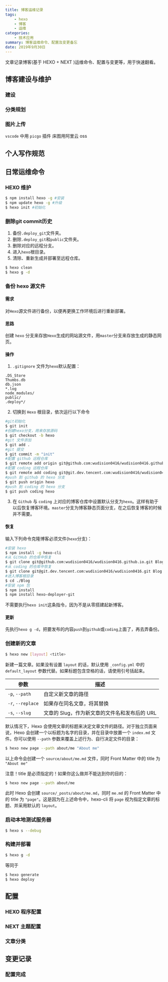 ```yaml
---
title: 博客运维记录
tags: 
    - hexo
    - 博客
    - 运维
categories: 
    - 技术应用
summary: 博客运维命令、配置及变更备忘
date: 2019年9月30日
---
```


文章记录博客(基于 HEXO + NEXT )运维命令、配置与变更等，用于快速翻看。
## 博客建设与维护

### 建设

### 分类规划

### 图片上传
 
`vscode` 中用 `picgo` 插件
床图用阿里云 oss

## 个人写作规范

## 日常运维命令

### HEXO 维护

``` bash
$ npm install hexo -g #安装  
$ npm update hexo -g #升级  
$ hexo init #初始化
```

### 删除git commit历史

1. 备份`.deploy_git`文件夹。
2. 删除`.deploy_git`和`public`文件夹。
3. 删除对应的远程分支。
4. 进入`hexo`根目录。
5. 清除、重新生成并部署至远程仓库。

``` bash
$ hexo clean
$ hexo g -d
```
### 备份 hexo 源文件

#### 需求 

对`Hexo`源文件进行备份，以便再更换工作环境后进行重新部署。

#### 思路

创建 `hexo` 分支来存放`Hexo`生成的网站源文件，用`master`分支来存放生成的静态网页。

#### 操作
1. `.gitignore` 文件为`hexo`默认配置：

```
.DS_Store
Thumbs.db
db.json
*.log
node_modules/
public/
.deploy*/
```

2. 切换到 `Hexo` 根目录，依次运行以下命令

``` bash
#git初始化
$ git init
#创建hexo分支，用来存放源码
$ git checkout -b hexo
#git 文件添加
$ git add .
#git 提交
$ git commit -m "init"
#配置 github 远程仓库
$ git remote add origin git@github.com:wudision0416/wudision0416.github.io.git
#配置 coding 远程仓库
$ git remote add coding git@git.dev.tencent.com:wudision0416/wudision0416.git
#push 到 github 的 hexo 分支
$ git push origin hexo
#push 到 coding 的 hexo 分支
$ git push coding hexo
```

3. 在 `Github` 与 `coding` 上对应的博客仓库中设置默认分支为`hexo`。这样有助于以后恢复博客环境。`master`分支为博客静态页面分支，在之后恢复博客的时候并不需要。

#### 恢复

输入下列命令克隆博客必须文件(`hexo`分支)：

``` bash
#安装 hexo
$ npm install -g hexo-cli
#从 GitHub 的仓库中恢复
$ git clone git@github.com:wudision0416/wudision0416.github.io.git Blog
#从 coding 的仓库中恢复
$ git clone git@git.dev.tencent.com:wudision0416/wudision0416.git Blog
#进入博客根目录
$ cd ./Blog
#安装 npm 包
$ npm install
$ npm install hexo-deployer-git
```

不需要执行`hexo init`这条指令，因为不是从零搭建起新博客。

#### 更新

先执行`hexo g -d`，把要发布的内容`push`到`github`或`coding`上面了，再去弄备份。

### 创建新的文章

``` bash
$ hexo new [layout] <title>
```

新建一篇文章。如果没有设置 `layout` 的话，默认使用 `_config.yml` 中的 `default_layout` 参数代替。如果标题包含空格的话，请使用引号括起来。

|参数 | 描述|
|--- | ---|
|`-p`, `--path` | 自定义新文章的路径|
|`-r`, `--replace` | 如果存在同名文章，将其替换|
|`-s`, `--slug` | 文章的 Slug，作为新文章的文件名和发布后的 URL|

默认情况下，Hexo 会使用文章的标题来决定文章文件的路径。对于独立页面来说，Hexo 会创建一个以标题为名字的目录，并在目录中放置一个 `index.md` 文件。你可以使用 `--path` 参数来覆盖上述行为、自行决定文件的目录：

``` bash
$ hexo new page --path about/me "About me"
```

以上命令会创建一个 `source/about/me.md` 文件，同时 Front Matter 中的 title 为 `"About me"`

注意！title 是必须指定的！如果你这么做并不能达到你的目的：

``` bash
$ hexo new page --path about/me
```

此时 Hexo 会创建 `source/_posts/about/me.md`，同时 `me.md` 的 Front Matter 中的 title 为 `"page"`。这是因为在上述命令中，hexo-cli 将 `page` 视为指定文章的标题、并采用默认的 `layout`。

### 启动本地测试服务器

``` bash
$ hexo s --debug 
```

### 构建并部署

``` bash
$ hexo g -d
```

等同于

``` bash
$ hexo generate
$ hexo deploy
```

## 配置

### HEXO 程序配置

### NEXT 主题配置

### 文章分类

## 变更记录

### 配置完成

<!-- markdownlint-disable MD041 MD002-->
